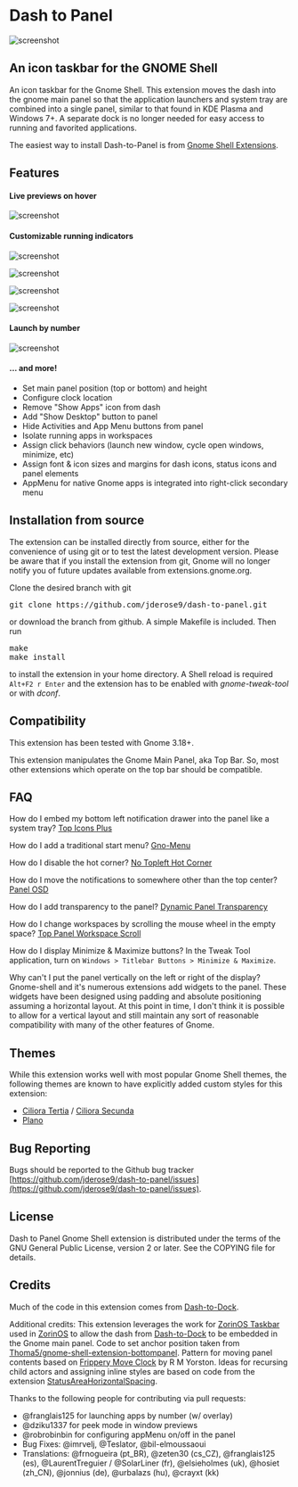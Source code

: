 # Dash to Panel
![screenshot](https://github.com/jderose9/dash-to-panel/raw/master/media/screenshot.png)

## An icon taskbar for the GNOME Shell
An icon taskbar for the Gnome Shell. This extension moves the dash into the gnome main panel so that the application launchers and system tray are combined into a single panel, similar to that found in KDE Plasma and Windows 7+. A separate dock is no longer needed for easy access to running and favorited applications.

The easiest way to install Dash-to-Panel is from [Gnome Shell Extensions](https://extensions.gnome.org/extension/1160/dash-to-panel/).

## Features

#### Live previews on hover

![screenshot](https://github.com/jderose9/dash-to-panel/raw/master/media/windowpreview.png)

#### Customizable running indicators

![screenshot](https://github.com/jderose9/dash-to-panel/raw/master/media/metro.png)

![screenshot](https://github.com/jderose9/dash-to-panel/raw/master/media/ciliora.png)

![screenshot](https://github.com/jderose9/dash-to-panel/raw/master/media/dashes.png)

![screenshot](https://github.com/jderose9/dash-to-panel/raw/master/media/squares-segmented.png)

#### Launch by number

![screenshot](https://github.com/jderose9/dash-to-panel/raw/master/media/numlaunch.png)

#### ... and more!

* Set main panel position (top or bottom) and height
* Configure clock location
* Remove "Show Apps" icon from dash
* Add "Show Desktop" button to panel
* Hide Activities and App Menu buttons from panel
* Isolate running apps in workspaces
* Assign click behaviors (launch new window, cycle open windows, minimize, etc)
* Assign font & icon sizes and margins for dash icons, status icons and panel elements
* AppMenu for native Gnome apps is integrated into right-click secondary menu

## Installation from source

The extension can be installed directly from source, either for the convenience of using git or to test the latest development version. Please be aware that if you install the extension from git, Gnome will no longer notify you of future updates available from extensions.gnome.org.

Clone the desired branch with git
<pre>git clone https://github.com/jderose9/dash-to-panel.git</pre>
or download the branch from github. A simple Makefile is included. Then run
<pre>make
make install
</pre>
to install the extension in your home directory. A Shell reload is required <code>Alt+F2 r Enter</code> and the extension has to be enabled  with *gnome-tweak-tool* or with *dconf*.

## Compatibility

This extension has been tested with Gnome 3.18+.

This extension manipulates the Gnome Main Panel, aka Top Bar. So, most other extensions which operate on the top bar should be compatible.

## FAQ

How do I embed my bottom left notification drawer into the panel like a system tray? [Top Icons Plus](https://extensions.gnome.org/extension/1031/topicons)

How do I add a traditional start menu? [Gno-Menu](https://extensions.gnome.org/extension/608/gnomenu/)

How do I disable the hot corner? [No Topleft Hot Corner](https://extensions.gnome.org/extension/118/no-topleft-hot-corner)

How do I move the notifications to somewhere other than the top center? [Panel OSD](https://extensions.gnome.org/extension/708/panel-osd)

How do I add transparency to the panel? [Dynamic Panel Transparency](https://extensions.gnome.org/extension/1011/dynamic-panel-transparency/)

How do I change workspaces by scrolling the mouse wheel in the empty space? [Top Panel Workspace Scroll](https://extensions.gnome.org/extension/701/top-panel-workspace-scroll/)

How do I display Minimize & Maximize buttons? In the Tweak Tool application, turn on `Windows > Titlebar Buttons > Minimize & Maximize`.

Why can't I put the panel vertically on the left or right of the display? Gnome-shell and it's numerous extensions add widgets to the panel. These widgets have been designed using padding and absolute positioning assuming a horizontal layout. At this point in time, I don't think it is possible to allow for a vertical layout and still maintain any sort of reasonable compatibility with many of the other features of Gnome.

## Themes
While this extension works well with most popular Gnome Shell themes, the following themes are known to have explicitly added custom styles for this extension:
- [Ciliora Tertia](https://github.com/zagortenay333/ciliora-tertia-shell) / [Ciliora Secunda](https://github.com/zagortenay333/ciliora-secunda-shell)
- [Plano](https://github.com/lassekongo83/plano-theme)

## Bug Reporting

Bugs should be reported to the Github bug tracker [https://github.com/jderose9/dash-to-panel/issues](https://github.com/jderose9/dash-to-panel/issues).

## License
Dash to Panel Gnome Shell extension is distributed under the terms of the GNU General Public License,
version 2 or later. See the COPYING file for details.

## Credits

Much of the code in this extension comes from [Dash-to-Dock](https://micheleg.github.io/dash-to-dock/index.html).

Additional credits: This extension leverages the work for [ZorinOS Taskbar](https://github.com/ZorinOS/zorin-taskbar) used in [ZorinOS](https://zorinos.com/) to allow the dash from [Dash-to-Dock](https://micheleg.github.io/dash-to-dock/index.html) to be embedded in the Gnome main panel.
Code to set anchor position taken from [Thoma5/gnome-shell-extension-bottompanel](https://github.com/Thoma5/gnome-shell-extension-bottompanel).
Pattern for moving panel contents based on [Frippery Move Clock](http://frippery.org/extensions/) by R M Yorston.
Ideas for recursing child actors and assigning inline styles are based on code from the extension [StatusAreaHorizontalSpacing](https://bitbucket.org/mathematicalcoffee/status-area-horizontal-spacing-gnome-shell-extension).

Thanks to the following people for contributing via pull requests:
- @franglais125 for launching apps by number (w/ overlay)
- @dziku1337 for peek mode in window previews
- @robrobinbin for configuring appMenu on/off in the panel
- Bug Fixes: @imrvelj, @Teslator, @bil-elmoussaoui
- Translations: @frnogueira (pt_BR), @zeten30 (cs_CZ), @franglais125 (es), @LaurentTreguier / @SolarLiner (fr), @elsieholmes (uk), @hosiet (zh\_CN), @jonnius (de), @urbalazs (hu), @crayxt (kk)
